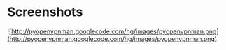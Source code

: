 # Screenshots #

![http://pyopenvpnman.googlecode.com/hg/images/pyopenvpnman.png](http://pyopenvpnman.googlecode.com/hg/images/pyopenvpnman.png)